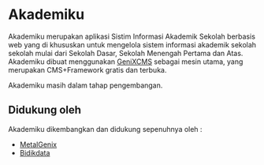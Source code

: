 # Akademiku

Akademiku merupakan aplikasi Sistim Informasi Akademik Sekolah berbasis web yang di khususkan untuk mengelola sistem informasi akademik sekolah sekolah mulai dari Sekolah Dasar, Sekolah Menengah Pertama dan Atas. Akademiku dibuat menggunakan [GeniXCMS](http://genixcms.org) sebagai mesin utama, yang merupakan CMS+Framework gratis dan terbuka.

Akademiku masih dalam tahap pengembangan. 

## Didukung oleh
Akademiku dikembangkan dan didukung sepenuhnya oleh :
- [MetalGenix](http://metalgenix.com)
- [Bidikdata](http://bidikdata.net)
